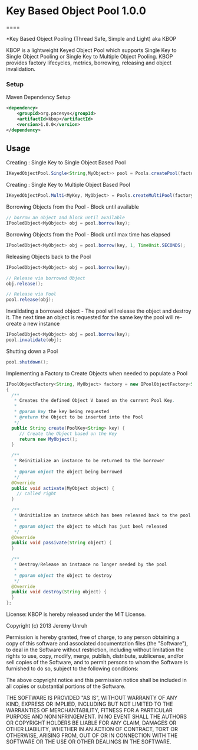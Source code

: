# Key Based Object Pool 1.0.0
====

*Key Based Object Pooling (Thread Safe, Simple and Light) aka KBOP

KBOP is a lightweight Keyed Object Pool which supports Single Key to Single Object Pooling or Single Key to Multiple Object Pooling.  KBOP provides factory lifecycles, metrics, borrowing, releasing and object invalidation.

### Setup

Maven Dependency Setup

```xml
<dependency>
	<groupId>org.pacesys</groupId>
	<artifactId>kbop</artifactId>
	<version>1.0.0</version>
</dependency>
```

## Usage

Creating : Single Key to Single Object Based Pool
```java
IKeyedObjectPool.Single<String,MyObject>> pool = Pools.createPool(factory));
````

Creating : Single Key to Multiple Object Based Pool
```java
IKeyedObjectPool.Multi<MyKey, MyObject> = Pools.createMultiPool(factory, maxItemsPerKey)
````

Borrowing Objects from the Pool - Block until available
```java
// borrow an object and block until available
IPooledObject<MyObject> obj = pool.borrow(key);
````

Borrowing Objects from the Pool - Block until max time has elapsed
```java
IPooledObject<MyObject> obj = pool.borrow(key, 1, TimeUnit.SECONDS);
````

Releasing Objects back to the Pool
```java
IPooledObject<MyObject> obj = pool.borrow(key);

// Release via borrowed Object
obj.release();

// Release via Pool
pool.release(obj);
````

Invalidating a borrowed object - The pool will release the object and destroy it.  The next time
an object is requested for the same key the pool will re-create a new instance
```java
IPooledObject<MyObject> obj = pool.borrow(key);
pool.invalidate(obj);
````

Shutting down a Pool
```java
pool.shutdown();
````

Implementing a Factory to Create Objects when needed to populate a Pool
```java
IPoolObjectFactory<String, MyObject> factory = new IPoolObjectFactory<String, MyObject>() 
{
  /**
   * Creates the defined Object V based on the current Pool Key.
   *
   * @param key the key being requested
   * @return the Object to be inserted into the Pool
   */
  public String create(PoolKey<String> key) {
     // Create the Object based on the Key
     return new MyObject();
  }

  /**
   * Reinitialize an instance to be returned to the borrower
   *
   * @param object the object being borrowed
   */
  @Override
  public void activate(MyObject object) {
    // called right
  }

  /**
   * Uninitialize an instance which has been released back to the pool
   *
   * @param object the object to which has just beel released
   */
  @Override
  public void passivate(String object) {
  }

  /**
   * Destroy/Release an instance no longer needed by the pool
   *
   * @param object the object to destroy
   */
  @Override
  public void destroy(String object) {
  }
};
````

License:
KBOP is hereby released under the MIT License.

Copyright (c) 2013 Jeremy Unruh

Permission is hereby granted, free of charge, to any person obtaining a copy of this software and associated documentation files (the "Software"), to deal in the Software without restriction, including without limitation the rights to use, copy, modify, merge, publish, distribute, sublicense, and/or sell copies of the Software, and to permit persons to whom the Software is furnished to do so, subject to the following conditions:

The above copyright notice and this permission notice shall be included in all copies or substantial portions of the Software.

THE SOFTWARE IS PROVIDED "AS IS", WITHOUT WARRANTY OF ANY KIND, EXPRESS OR IMPLIED, INCLUDING BUT NOT LIMITED TO THE WARRANTIES OF MERCHANTABILITY, FITNESS FOR A PARTICULAR PURPOSE AND NONINFRINGEMENT. IN NO EVENT SHALL THE AUTHORS OR COPYRIGHT HOLDERS BE LIABLE FOR ANY CLAIM, DAMAGES OR OTHER LIABILITY, WHETHER IN AN ACTION OF CONTRACT, TORT OR OTHERWISE, ARISING FROM, OUT OF OR IN CONNECTION WITH THE SOFTWARE OR THE USE OR OTHER DEALINGS IN THE SOFTWARE.
